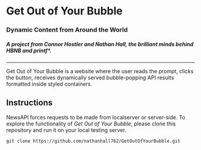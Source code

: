 # Get Out of Your Bubble
### Dynamic Content from Around the World
##### A project from Connor Hostler and Nathan Hall, the brilliant minds behind HBNB and printf*.
---

Get Out of Your Bubble is a website where the user reads the prompt, clicks the button, receives dynamically served bubble-popping API results formatted inside styled containers.

## Instructions
NewsAPI forces requests to be made from localserver or server-side. To explore the functionality of *Get Out of Your Bubble*, please clone this repository and run it on your local testing server.

```
git clone https://github.com/nathanhall762/GetOutOfYourBubble.git
```
